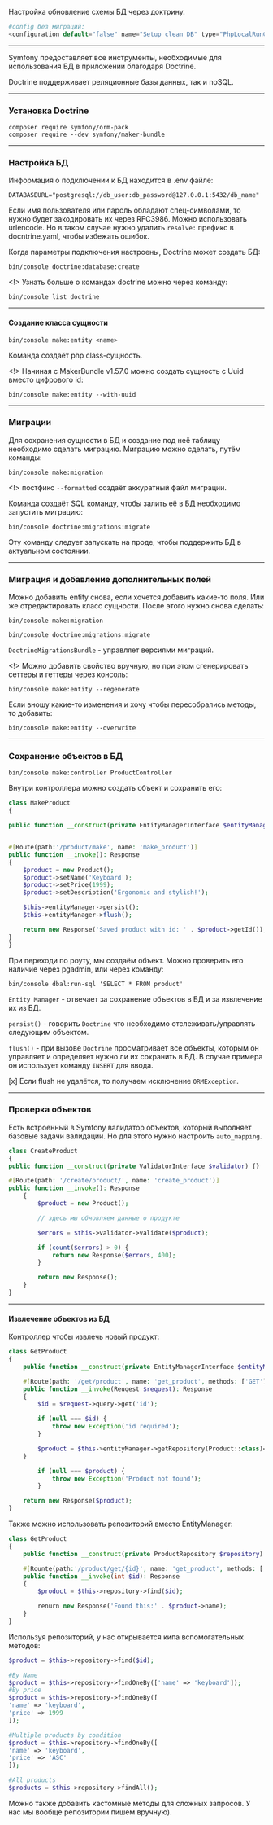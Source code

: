Настройка обновление схемы БД через доктрину.
```php
#config без миграций:
<configuration default="false" name="Setup clean DB" type="PhpLocalRunConfigurationType" factoryName="PHP Console" path="$PROJECT_DIR$/app/bin/console" scriptParameters="doctrine:schema:update --force --no-interaction --env=test">
```

----
Symfony предоставляет все инструменты, необходимые для использования БД в приложении благодаря Doctrine.

Doctrine поддерживает реляционные базы данных, так и noSQL.

----
### Установка Doctrine
```terminal
composer require symfony/orm-pack
composer require --dev symfony/maker-bundle
```
----
### Настройка БД
Информация о подключении к БД находится в .env файле:
```env
DATABASEURL="postgresql://db_user:db_password@127.0.0.1:5432/db_name"
```

Если имя пользователя или пароль обладают спец-символами, то нужно будет закодировать их через RFC3986. Можно использовать urlencode. Но в таком случае нужно удалить `resolve:` префикс в docntrine.yaml, чтобы избежать ошибок.

Когда параметры подключения настроены, Doctrine может создать БД:
```terminal
bin/console doctrine:database:create
```

<!> Узнать больше о командах doctrine можно через команду:
```terminal
bin/console list doctrine
```
----
#### Создание класса сущности
```terminal
bin/console make:entity <name>
```
Команда создаёт php class-сущность.

<!> Начиная с MakerBundle v1.57.0 можно создать сущность с Uuid вместо цифрового id:
```terminal
bin/console make:entity --with-uuid
```
----
### Миграции
Для сохранения сущности в БД и создание под неё таблицу необходимо сделать миграцию.
Миграцию можно сделать, путём команды:
```terminal
bin/console make:migration
```

<!> постфикс `--formatted` создаёт аккуратный файл миграции.

Команда создаёт SQL команду, чтобы залить её в БД необходимо запустить миграцию:
```terminal
bin/console doctrine:migrations:migrate
```

Эту команду следует запускать на проде, чтобы поддержить БД в актуальном состоянии.

----
### Миграция и добавление дополнительных полей
Можно добавить entity снова, если хочется добавить какие-то поля. Или же отредактировать класс сущности.
После этого нужно снова сделать:
```terminal
bin/console make:migration

bin/console doctrine:migrations:migrate
```

`DoctrineMigrationsBundle` - управляет версиями миграций.

<!> Можно добавить свойство вручную, но при этом сгенерировать сеттеры и геттеры через консоль:
```terminal
bin/console make:entity --regenerate
```
Если вношу какие-то изменения и хочу чтобы пересобрались методы, то добавить:
```terminal
bin/console make:entity --overwrite
```
----
### Сохранение объектов в БД
```terminal
bin/console make:controller ProductController
```

Внутри контроллера можно создать объект и сохранить его:
```php
class MakeProduct
{

public function __construct(private EntityManagerInterface $entityManager) {}


#[Route(path:'/product/make', name: 'make_product')]
public function __invoke(): Response 
{
	$product = new Product();
	$product->setName('Keyboard');
	$product->setPrice(1999);
	$product->setDescription('Ergonomic and stylish!');

	$this->entityManager->persist();
	$this->entityManager->flush();

	return new Response('Saved product with id: ' . $product->getId());
}
}
```

При переходи по роуту, мы создаём объект. Можно проверить его наличие через pgadmin, или через команду:
```terminal
bin/console dbal:run-sql 'SELECT * FROM product'
```

`Entity Manager` - отвечает за сохранение объектов в БД и за извлечение их из БД.

`persist()` - говорить `Doctrine` что необходимо отслеживать/управлять следующим объектом.

`flush()` - при вызове `Doctrine` просматривает все объекты, которым он управляет и определяет нужно ли их сохранить в БД. В случае примера он использует команду `INSERT` для ввода.

[x] Если flush не удалётся, то получаем исключение `ORMException`.

----
### Проверка объектов
Есть встроенный в Symfony валидатор объектов, который выполняет базовые задачи валидации.
Но для этого нужно настроить `auto_mapping`.

```php
class CreateProduct
{
public function __construct(private ValidatorInterface $validator) {}

#[Route(path: '/create/product/', name: 'create_product')]
public function __invoke(): Response
	{
		$product = new Product();

		// здесь мы обновляем данные о продукте

		$errors = $this->validator->validate($product);

		if (count($errors) > 0) {
			return new Response($errors, 400);
		}

		return new Response();
	}
}
```
----
#### Извлечение объектов из БД
Контроллер чтобы извлечь новый продукт:
```php
class GetProduct
{
	public function __construct(private EntityManagerInterface $entityManager) {}

	#[Route(path: '/get/product', name: 'get_product', methods: ['GET'])]
	public function __invoke(Reuqest $request): Response
	{
		$id = $request->query->get('id');

		if (null === $id) {
			throw new Exception('id required');
		}

		$product = $this->entityManager->getRepository(Product::class)=>find($id);
	}

		if (null === $product) {
			throw new Exception('Product not found');
		}

	return new Response($product);
}
```

Также можно использовать репозиторий вместо EntityManager:
```php
class GetProduct
{
	public function __construct(private ProductRepository $repository) {}

	#[Rounte(path:'/product/get/{id}', name: 'get_product', methods: ['GET'])]
	public function __invoke(int $id): Response
	{
		$product = $this->repository->find($id);

		renurn new Response('Found this:' . $product->name);
	}
}
```

Используя репозиторий, у нас открывается кипа вспомогательных методов:
```php
$product = $this->repository->find($id);

#By Name
$product = $this->repository->findOneBy(['name' => 'keyboard']);
#By price
$product = $this->repository->findOneBy([
'name' => 'keyboard',
'price' => 1999
]);

#Multiple products by condition
$product = $this->repository->findOneBy([
'name' => 'keyboard',
'price' => 'ASC'
]);

#All products
$products = $this->repository->findAll();

```

Можно также добавить кастомные методы для сложных запросов. У нас мы вообще репозитории пишем вручную).